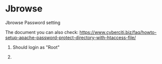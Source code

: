 # Jbrowse
Jbrowse Password setting

The document you can also check: https://www.cyberciti.biz/faq/howto-setup-apache-password-protect-directory-with-htaccess-file/


1. Should login as "Root" 

2.
